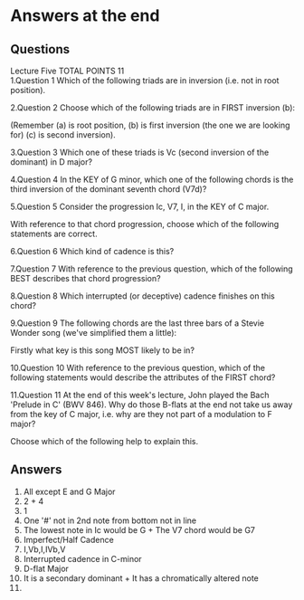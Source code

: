 # Answers at the end
## Questions
Lecture Five TOTAL POINTS 11  
1.Question 1
Which of the following triads are in inversion (i.e. not in root position).

2.Question 2
Choose which of the following triads are in FIRST inversion (b):


(Remember (a) is root position, (b) is first inversion (the one we are looking for) (c) is second inversion).

3.Question 3
Which one of these triads is Vc (second inversion of the dominant) in D major?

4.Question 4
In the KEY of G minor, which one of the following chords is the third inversion of the dominant seventh chord (V7d)?

5.Question 5
Consider the progression Ic, V7, I, in the KEY of C major.

With reference to that chord progression, choose which of the following statements are correct.

6.Question 6
Which kind of cadence is this?

7.Question 7
With reference to the previous question, which of the following BEST describes that chord progression?

8.Question 8
Which interrupted (or deceptive) cadence finishes on this chord?

9.Question 9
The following chords are the last three bars of a Stevie Wonder song (we've simplified them a little):


Firstly what key is this song MOST likely to be in?

10.Question 10
With reference to the previous question, which of the following statements would describe the attributes of the FIRST chord?

11.Question 11
At the end of this week's lecture, John played the Bach 'Prelude in C' (BWV 846). Why do those B-flats at the end not take us away from the key of C major, i.e. why are they not part of a modulation to F major?

Choose which of the following help to explain this.

## Answers

1.  All except E and G Major  
2.  2 + 4  
3.  1  
4.  One '#' not in 2nd note from bottom not in line  
5.  The lowest note in Ic would be G + The V7 chord would be G7  
6.  Imperfect/Half Cadence  
7.  I,Vb,I,IVb,V  
8.  Interrupted cadence in C-minor  
9.  D-flat Major  
10. It is a secondary dominant + It has a chromatically altered note  
11.